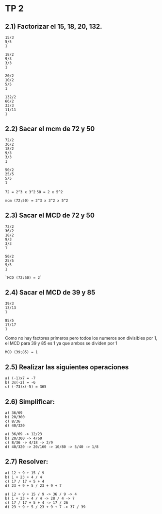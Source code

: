 # TP 2

## 2.1) Factorizar el 15, 18, 20, 132.

```
15/3
5/5
1

18/2
9/3
3/3
1

20/2
10/2
5/5
1

132/2
66/2
33/3
11/11
1
```

## 2.2) Sacar el mcm de 72 y 50

```
72/2
36/2
18/2
9/3
3/3
1

50/2
25/5
5/5
1
```

`72 = 2^3 x 3^2`
`50 = 2 x 5^2`

`mcm (72;50) = 2^3 x 3^2 x 5^2`

## 2.3) Sacar el MCD de 72 y 50

```
72/2
36/2
18/2
9/3
3/3
1

50/2
25/5
5/5
1

`MCD (72:50) = 2`
```

## 2.4) Sacar el MCD de 39 y 85

```
39/3
13/13
1

85/5
17/17
1
```

Como no hay factores primeros pero todos los numeros son divisibles por 1, el MCD para 39 y 85 es 1 ya que ambos se dividen por 1

`MCD (39;85) = 1`

## 2.5) Realizar las siguientes operaciones

```
a) (-1)x7 = -7
b) 3x(-2) = -6
c) (-73)x(-5) = 365
```

## 2.6) Simplificar:

```
a) 36/69
b) 20/300
c) 8/36
d) 40/320

a) 36/69 -> 12/23
b) 20/300 -> 4/60
c) 8/36 -> 4/18 -> 2/9
d) 40/320 -> 20/160 -> 10/80 -> 5/40 -> 1/8
```

## 2.7) Resolver:

```
a) 12 + 9 + 15 / 9
b) 1 + 23 + 4 / 4
c) 17 / 17 + 5 + 4
d) 23 + 9 + 5 / 23 + 9 + 7

a) 12 + 9 + 15 / 9 -> 36 / 9 -> 4
b) 1 + 23 + 4 / 4 -> 28 / 4 -> 7
c) 17 / 17 + 5 + 4 -> 17 / 26
d) 23 + 9 + 5 / 23 + 9 + 7 -> 37 / 39
```
